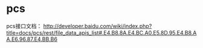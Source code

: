 pcs
===

pcs接口文档： http://developer.baidu.com/wiki/index.php?title=docs/pcs/rest/file_data_apis_list#.E4.B8.8A.E4.BC.A0.E5.8D.95.E4.B8.AA.E6.96.87.E4.BB.B6